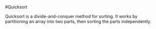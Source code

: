 #Quicksort

Quicksort is a divide-and-conquer method for sorting. It works by partitioning an array into two parts, then sorting the parts independently.

